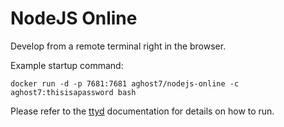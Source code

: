 # NodeJS Online
Develop from a remote terminal right in the browser.

Example startup command:

```
docker run -d -p 7681:7681 aghost7/nodejs-online -c aghost7:thisisapassword bash
```

Please refer to the [ttyd](https://github.com/tsl0922/ttyd) documentation for details on how to run.

